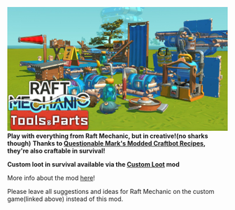 ![Mod Preview](https://github.com/Vajdani/SM-Raft-Mechanic-Tools-and-Parts/blob/master/preview.jpg)
**Play with everything from Raft Mechanic, but in creative!(no sharks though)**
**Thanks to [Questionable Mark's Modded Craftbot Recipes](https://steamcommunity.com/sharedfiles/filedetails/?id=2816900681), they're also craftable in survival!**

**Custom loot in survival available via the [Custom Loot](https://steamcommunity.com/sharedfiles/filedetails/?id=3224128169) mod**

More info about the mod [here](https://steamcommunity.com/sharedfiles/filedetails/?id=2807590049)!

Please leave all suggestions and ideas for Raft Mechanic on the custom game(linked above) instead of this mod.
